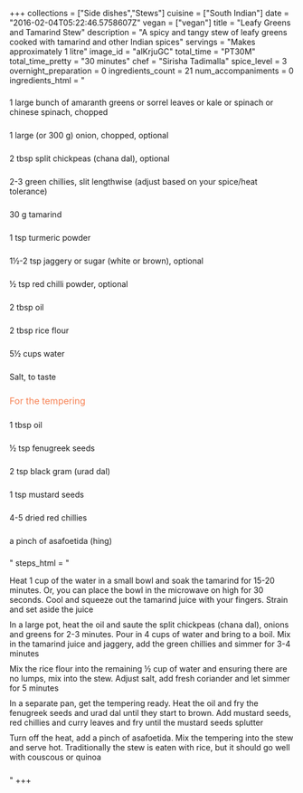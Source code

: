 +++
collections = ["Side dishes","Stews"]
cuisine = ["South Indian"]
date = "2016-02-04T05:22:46.5758607Z"
vegan = ["vegan"]
title = "Leafy Greens and Tamarind Stew"
description = "A spicy and tangy stew of leafy greens cooked with tamarind and other Indian spices"
servings = "Makes approximately 1 litre"
image_id = "alKrjuGC"
total_time = "PT30M"
total_time_pretty = "30 minutes"
chef = "Sirisha Tadimalla"
spice_level = 3
overnight_preparation = 0
ingredients_count = 21
num_accompaniments = 0
ingredients_html = "<ul style='padding-left: 0; list-style: none;'><li itemprop='recipeIngredient' style='margin: 8px 0px;padding: 8px 0px;'>1 large bunch of amaranth greens or sorrel leaves or kale or spinach or chinese spinach, chopped</li><li itemprop='recipeIngredient' style='margin: 8px 0px;padding: 8px 0px;'>1 large (or 300 g) onion, chopped, optional</li><li itemprop='recipeIngredient' style='margin: 8px 0px;padding: 8px 0px;'>2 tbsp split chickpeas (chana dal), optional</li><li itemprop='recipeIngredient' style='margin: 8px 0px;padding: 8px 0px;'>2-3 green chillies, slit lengthwise (adjust based on your spice/heat tolerance)</li><li itemprop='recipeIngredient' style='margin: 8px 0px;padding: 8px 0px;'>30 g tamarind</li><li itemprop='recipeIngredient' style='margin: 8px 0px;padding: 8px 0px;'>1 tsp turmeric powder</li><li itemprop='recipeIngredient' style='margin: 8px 0px;padding: 8px 0px;'>1½-2 tsp jaggery or sugar (white or brown), optional</li><li itemprop='recipeIngredient' style='margin: 8px 0px;padding: 8px 0px;'>½ tsp red chilli powder, optional</li><li itemprop='recipeIngredient' style='margin: 8px 0px;padding: 8px 0px;'>2 tbsp oil</li><li itemprop='recipeIngredient' style='margin: 8px 0px;padding: 8px 0px;'>2 tbsp rice flour</li><li itemprop='recipeIngredient' style='margin: 8px 0px;padding: 8px 0px;'>5½ cups water</li><li itemprop='recipeIngredient' style='margin: 8px 0px;padding: 8px 0px;'>Salt, to taste</li><li style='margin: 8px 0px;padding: 8px 0px;'><span style='font-size: medium; color: #f78153;'>For the tempering</span></li><li itemprop='recipeIngredient' style='margin: 8px 0px;padding: 8px 0px;'>1 tbsp oil</li><li itemprop='recipeIngredient' style='margin: 8px 0px;padding: 8px 0px;'>½ tsp fenugreek seeds </li><li itemprop='recipeIngredient' style='margin: 8px 0px;padding: 8px 0px;'>2 tsp black gram (urad dal)</li><li itemprop='recipeIngredient' style='margin: 8px 0px;padding: 8px 0px;'>1 tsp mustard seeds</li><li itemprop='recipeIngredient' style='margin: 8px 0px;padding: 8px 0px;'>4-5 dried red chillies</li><li itemprop='recipeIngredient' style='margin: 8px 0px;padding: 8px 0px;'>a pinch of asafoetida (hing)</li></ul>"
steps_html = "<ol style='list-style: none inside; padding-left: 0px;'><li style='padding-bottom: 10px;'><i class='step-track-icon fa fa-square-o'></i><span class='step-text' itemprop='recipeInstructions'>Heat 1 cup of the water in a small bowl and soak the tamarind for 15-20 minutes. Or, you can place the bowl in the microwave on high for 30 seconds. Cool and squeeze out the tamarind juice with your fingers. Strain and set aside the juice</span></li><li style='padding-bottom: 10px;'><i class='step-track-icon fa fa-square-o'></i><span class='step-text' itemprop='recipeInstructions'>In a large pot, heat the oil and saute the split chickpeas (chana dal), onions and greens for 2-3 minutes. Pour in 4 cups of water and bring to a boil. Mix in the tamarind juice and jaggery, add the green chillies and simmer for 3-4 minutes</span></li><li style='padding-bottom: 10px;'><i class='step-track-icon fa fa-square-o'></i><span class='step-text' itemprop='recipeInstructions'>Mix the rice flour into the remaining ½ cup of water and ensuring there are no lumps, mix into the stew. Adjust salt, add fresh coriander and let simmer for 5 minutes</span></li><li style='padding-bottom: 10px;'><i class='step-track-icon fa fa-square-o'></i><span class='step-text' itemprop='recipeInstructions'>In a separate pan, get the tempering ready. Heat the oil and fry the fenugreek seeds and urad dal until they start to brown. Add mustard seeds, red chillies and curry leaves and fry until the mustard seeds splutter</span></li><li style='padding-bottom: 10px;'><i class='step-track-icon fa fa-square-o'></i><span class='step-text' itemprop='recipeInstructions'>Turn off the heat, add a pinch of asafoetida. Mix the tempering into the stew and serve hot. Traditionally the stew is eaten with rice, but it should go well with couscous or quinoa</span></li></ol>"
+++
